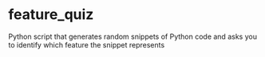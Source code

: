# feature_quiz
Python script that generates random snippets of Python code and asks you to identify which feature the snippet represents
